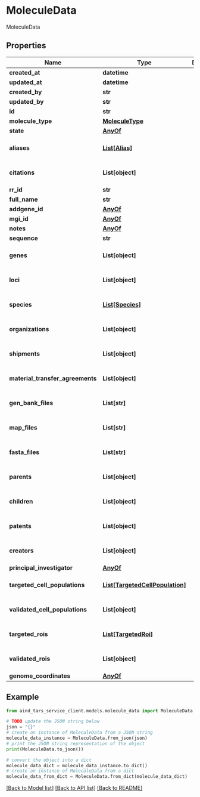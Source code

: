 # MoleculeData

MoleculeData

## Properties

Name | Type | Description | Notes
------------ | ------------- | ------------- | -------------
**created_at** | **datetime** |  | [optional] 
**updated_at** | **datetime** |  | [optional] 
**created_by** | **str** |  | [optional] 
**updated_by** | **str** |  | [optional] 
**id** | **str** |  | [optional] 
**molecule_type** | [**MoleculeType**](MoleculeType.md) |  | [optional] 
**state** | [**AnyOf**](AnyOf.md) |  | [optional] 
**aliases** | [**List[Alias]**](Alias.md) |  | [optional] [default to []]
**citations** | **List[object]** |  | [optional] [default to []]
**rr_id** | **str** |  | [optional] 
**full_name** | **str** |  | [optional] 
**addgene_id** | [**AnyOf**](AnyOf.md) |  | [optional] 
**mgi_id** | [**AnyOf**](AnyOf.md) |  | [optional] 
**notes** | [**AnyOf**](AnyOf.md) |  | [optional] 
**sequence** | **str** |  | [optional] 
**genes** | **List[object]** |  | [optional] [default to []]
**loci** | **List[object]** |  | [optional] [default to []]
**species** | [**List[Species]**](Species.md) |  | [optional] [default to []]
**organizations** | **List[object]** |  | [optional] [default to []]
**shipments** | **List[object]** |  | [optional] [default to []]
**material_transfer_agreements** | **List[object]** |  | [optional] [default to []]
**gen_bank_files** | **List[str]** |  | [optional] [default to []]
**map_files** | **List[str]** |  | [optional] [default to []]
**fasta_files** | **List[str]** |  | [optional] [default to []]
**parents** | **List[object]** |  | [optional] [default to []]
**children** | **List[object]** |  | [optional] [default to []]
**patents** | **List[object]** |  | [optional] [default to []]
**creators** | **List[object]** |  | [optional] [default to []]
**principal_investigator** | [**AnyOf**](AnyOf.md) |  | [optional] 
**targeted_cell_populations** | [**List[TargetedCellPopulation]**](TargetedCellPopulation.md) |  | [optional] [default to []]
**validated_cell_populations** | **List[object]** |  | [optional] [default to []]
**targeted_rois** | [**List[TargetedRoi]**](TargetedRoi.md) |  | [optional] [default to []]
**validated_rois** | **List[object]** |  | [optional] [default to []]
**genome_coordinates** | [**AnyOf**](AnyOf.md) |  | [optional] 

## Example

```python
from aind_tars_service_client.models.molecule_data import MoleculeData

# TODO update the JSON string below
json = "{}"
# create an instance of MoleculeData from a JSON string
molecule_data_instance = MoleculeData.from_json(json)
# print the JSON string representation of the object
print(MoleculeData.to_json())

# convert the object into a dict
molecule_data_dict = molecule_data_instance.to_dict()
# create an instance of MoleculeData from a dict
molecule_data_from_dict = MoleculeData.from_dict(molecule_data_dict)
```
[[Back to Model list]](../README.md#documentation-for-models) [[Back to API list]](../README.md#documentation-for-api-endpoints) [[Back to README]](../README.md)


